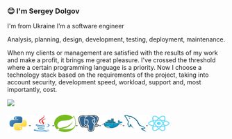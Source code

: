 ### 😊 I'm Sergey Dolgov 
I'm from Ukraine
I’m a software engineer

Analysis, planning, design, development, testing, deployment, maintenance.

When my clients or management are satisfied with the results of my work and make a profit, it brings me great pleasure. I've crossed the threshold where a certain programming language is a priority. Now I choose a technology stack based on the requirements of the project, taking into account security, development speed, workload, support and, most importantly, cost.

<div align="left">
  <a href="https://github.com/sergdolgov">
  <img height="150em" src="https://github-readme-stats.vercel.app/api/top-langs/?username=sergdolgov&layout=compact&langs_count=7&theme=gruvbox" />
</div>

<div style="display: inline_block"><br>
  <img align="center" height="40" width="50" src="https://raw.githubusercontent.com/devicons/devicon/master/icons/python/python-original.svg">
  <img align="center" height="40" width="50" src="https://raw.githubusercontent.com/devicons/devicon/master/icons/java/java-original.svg">
  <img align="center" height="40" width="50" src="https://raw.githubusercontent.com/devicons/devicon/master/icons/spring/spring-original.svg">
  <img align="center" height="40" width="50" src="https://raw.githubusercontent.com/devicons/devicon/master/icons/postgresql/postgresql-original.svg">
  <img align="center" height="40" width="50" src="https://raw.githubusercontent.com/devicons/devicon/master/icons/docker/docker-original.svg">
  <img align="center" height="40" width="50" src="https://raw.githubusercontent.com/devicons/devicon/master/icons/mysql/mysql-original.svg">
  <img align="center" height="40" width="50" src="https://raw.githubusercontent.com/devicons/devicon/master/icons/react/react-original.svg">
</div>

##


